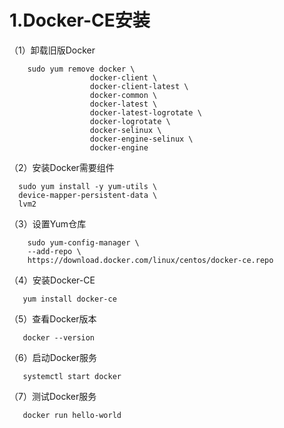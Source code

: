 # 1.Docker-CE安装

（1）卸载旧版Docker
```
    sudo yum remove docker \
                  docker-client \
                  docker-client-latest \
                  docker-common \
                  docker-latest \
                  docker-latest-logrotate \
                  docker-logrotate \
                  docker-selinux \
                  docker-engine-selinux \
                  docker-engine
```


（2）安装Docker需要组件

```
  sudo yum install -y yum-utils \
  device-mapper-persistent-data \
  lvm2
```

（3）设置Yum仓库

```
    sudo yum-config-manager \
    --add-repo \
    https://download.docker.com/linux/centos/docker-ce.repo
```

（4）安装Docker-CE

```
   yum install docker-ce
```

（5）查看Docker版本

```
   docker --version
```

（6）启动Docker服务

```
   systemctl start docker
```

（7）测试Docker服务

```
   docker run hello-world
```